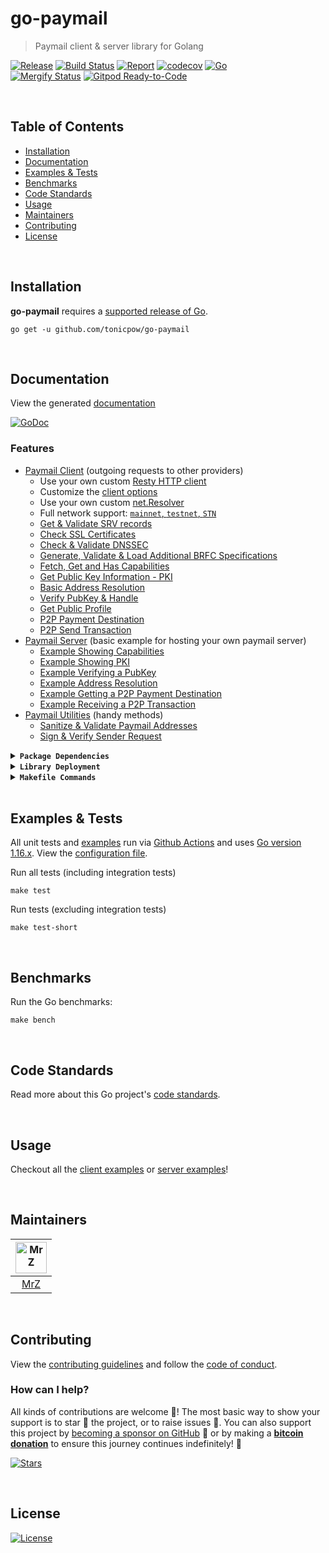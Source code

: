 # go-paymail
> Paymail client & server library for Golang

[![Release](https://img.shields.io/github/release-pre/tonicpow/go-paymail.svg?logo=github&style=flat&v=3)](https://github.com/tonicpow/go-paymail/releases)
[![Build Status](https://img.shields.io/github/workflow/status/tonicpow/go-paymail/run-go-tests?logo=github&v=3)](https://github.com/tonicpow/go-paymail/actions)
[![Report](https://goreportcard.com/badge/github.com/tonicpow/go-paymail?style=flat&v=3)](https://goreportcard.com/report/github.com/tonicpow/go-paymail)
[![codecov](https://codecov.io/gh/tonicpow/go-paymail/branch/master/graph/badge.svg?v=3)](https://codecov.io/gh/tonicpow/go-paymail)
[![Go](https://img.shields.io/github/go-mod/go-version/tonicpow/go-paymail?v=3)](https://golang.org/)
<br>
[![Mergify Status](https://img.shields.io/endpoint.svg?url=https://gh.mergify.io/badges/tonicpow/go-paymail&style=flat&v=3)](https://mergify.io)
[![Gitpod Ready-to-Code](https://img.shields.io/badge/Gitpod-ready--to--code-blue?logo=gitpod)](https://gitpod.io/#https://github.com/tonicpow/go-paymail)

<br/>

## Table of Contents
- [Installation](#installation)
- [Documentation](#documentation)
- [Examples & Tests](#examples--tests)
- [Benchmarks](#benchmarks)
- [Code Standards](#code-standards)
- [Usage](#usage)
- [Maintainers](#maintainers)
- [Contributing](#contributing)
- [License](#license)

<br/>

## Installation

**go-paymail** requires a [supported release of Go](https://golang.org/doc/devel/release.html#policy).
```shell script
go get -u github.com/tonicpow/go-paymail
```

<br/>

## Documentation
View the generated [documentation](https://pkg.go.dev/github.com/tonicpow/go-paymail)

[![GoDoc](https://godoc.org/github.com/tonicpow/go-paymail?status.svg&style=flat)](https://pkg.go.dev/github.com/tonicpow/go-paymail)

### Features
- [Paymail Client](client.go) (outgoing requests to other providers)
    - Use your own custom [Resty HTTP client](https://github.com/go-resty/resty)
    - Customize the [client options](client.go)
    - Use your own custom [net.Resolver](srv_test.go)
    - Full network support: [`mainnet`, `testnet`, `STN`](networks.go)
    - [Get & Validate SRV records](srv.go)
    - [Check SSL Certificates](ssl.go)
    - [Check & Validate DNSSEC](dns_sec.go)
    - [Generate, Validate & Load Additional BRFC Specifications](brfc.go)
    - [Fetch, Get and Has Capabilities](capabilities.go)
    - [Get Public Key Information - PKI](pki.go)
    - [Basic Address Resolution](resolve_address.go)
    - [Verify PubKey & Handle](verify_pubkey.go)
    - [Get Public Profile](public_profile.go)
    - [P2P Payment Destination](p2p_payment_destination.go)
    - [P2P Send Transaction](p2p_send_transaction.go)
- [Paymail Server](server) (basic example for hosting your own paymail server)
    - [Example Showing Capabilities](server/capabilities.go) 
    - [Example Showing PKI](server/pki.go)
    - [Example Verifying a PubKey](server/verify.go)
    - [Example Address Resolution](server/resolve_address.go)
    - [Example Getting a P2P Payment Destination](server/p2p_payment_destination.go)
    - [Example Receiving a P2P Transaction](server/p2p_receive_transaction.go)
- [Paymail Utilities](utilities.go) (handy methods)
    - [Sanitize & Validate Paymail Addresses](utilities.go)
    - [Sign & Verify Sender Request](sender_request.go)
    
<details>
<summary><strong><code>Package Dependencies</code></strong></summary>
<br/>

Client Packages:
- [BitcoinSchema/go-bitcoin](https://github.com/BitcoinSchema/go-bitcoin)
- [bitcoinsv/bsvd](https://github.com/bitcoinsv/bsvd)
- [bitcoinsv/bsvutil](https://github.com/bitcoinsv/bsvutil)
- [go-resty/resty](https://github.com/go-resty/resty/v2)
- [jarcoal/httpmock](https://github.com/jarcoal/httpmock)
- [miekg/dns](https://github.com/miekg/dns)
- [mrz1836/go-sanitize](https://github.com/mrz1836/go-sanitize)
- [mrz1836/go-validate](https://github.com/mrz1836/go-validate)

Server Packages:
- [julienschmidt/httprouter](https://github.com/julienschmidt/httprouter)
- [mrz1836/go-api-router](https://github.com/mrz1836/go-api-router)
- [mrz1836/go-logger](https://github.com/mrz1836/go-logger)
</details>

<details>
<summary><strong><code>Library Deployment</code></strong></summary>
<br/>

[goreleaser](https://github.com/goreleaser/goreleaser) for easy binary or library deployment to Github and can be installed via: `brew install goreleaser`.

The [.goreleaser.yml](.goreleaser.yml) file is used to configure [goreleaser](https://github.com/goreleaser/goreleaser).

Use `make release-snap` to create a snapshot version of the release, and finally `make release` to ship to production.
</details>

<details>
<summary><strong><code>Makefile Commands</code></strong></summary>
<br/>

View all `makefile` commands
```shell script
make help
```

List of all current commands:
```text
all                   Runs multiple commands
clean                 Remove previous builds and any test cache data
clean-mods            Remove all the Go mod cache
coverage              Shows the test coverage
diff                  Show the git diff
generate              Runs the go generate command in the base of the repo
godocs                Sync the latest tag with GoDocs
help                  Show this help message
install               Install the application
install-go            Install the application (Using Native Go)
install-releaser      Install the GoReleaser application
lint                  Run the golangci-lint application (install if not found)
release               Full production release (creates release in Github)
release               Runs common.release then runs godocs
release-snap          Test the full release (build binaries)
release-test          Full production test release (everything except deploy)
replace-version       Replaces the version in HTML/JS (pre-deploy)
tag                   Generate a new tag and push (tag version=0.0.0)
tag-remove            Remove a tag if found (tag-remove version=0.0.0)
tag-update            Update an existing tag to current commit (tag-update version=0.0.0)
test                  Runs lint and ALL tests
test-ci               Runs all tests via CI (exports coverage)
test-ci-no-race       Runs all tests via CI (no race) (exports coverage)
test-ci-short         Runs unit tests via CI (exports coverage)
test-no-lint          Runs just tests
test-short            Runs vet, lint and tests (excludes integration tests)
test-unit             Runs tests and outputs coverage
uninstall             Uninstall the application (and remove files)
update-linter         Update the golangci-lint package (macOS only)
vet                   Run the Go vet application
```
</details>

<br/>

## Examples & Tests
All unit tests and [examples](examples) run via [Github Actions](https://github.com/tonicpow/go-paymail/actions) and
uses [Go version 1.16.x](https://golang.org/doc/go1.16). View the [configuration file](.github/workflows/run-tests.yml).

Run all tests (including integration tests)
```shell script
make test
```

Run tests (excluding integration tests)
```shell script
make test-short
```

<br/>

## Benchmarks
Run the Go benchmarks:
```shell script
make bench
```

<br/>

## Code Standards
Read more about this Go project's [code standards](.github/CODE_STANDARDS.md).

<br/>

## Usage
Checkout all the [client examples](examples/client) or [server examples](examples/server)!

<br/>

## Maintainers
| [<img src="https://github.com/mrz1836.png" height="50" alt="MrZ" />](https://github.com/mrz1836) |
|:------------------------------------------------------------------------------------------------:|
|                                [MrZ](https://github.com/mrz1836)                                 |

<br/>

## Contributing

View the [contributing guidelines](.github/CONTRIBUTING.md) and follow the [code of conduct](.github/CODE_OF_CONDUCT.md).

### How can I help?
All kinds of contributions are welcome :raised_hands:! 
The most basic way to show your support is to star :star2: the project, or to raise issues :speech_balloon:. 
You can also support this project by [becoming a sponsor on GitHub](https://github.com/sponsors/tonicpow) :clap: 
or by making a [**bitcoin donation**](https://tonicpow.com/?utm_source=github&utm_medium=sponsor-link&utm_campaign=go-paymail&utm_term=go-paymail&utm_content=go-paymail) to ensure this journey continues indefinitely! :rocket:

[![Stars](https://img.shields.io/github/stars/tonicpow/go-paymail?label=Please%20like%20us&style=social)](https://github.com/tonicpow/go-paymail/stargazers)


<br/>

## License

[![License](https://img.shields.io/github/license/tonicpow/go-paymail.svg?style=flat&v=3)](LICENSE)
